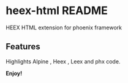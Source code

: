 # heex-html README

HEEX HTML extension for phoenix framework

## Features

Highlights Alpine , Heex , Leex and phx code.


**Enjoy!**
